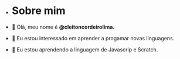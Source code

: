 - # Sobre mim

- 👋 Olá, meu nome é **@cleitoncordeirolima.**
- 👀 Eu estou interessado em aprender a progamar novas linguagens.
- 🌱 Eu estou aprendendo a linguagem de Javascrip e Scratch.
